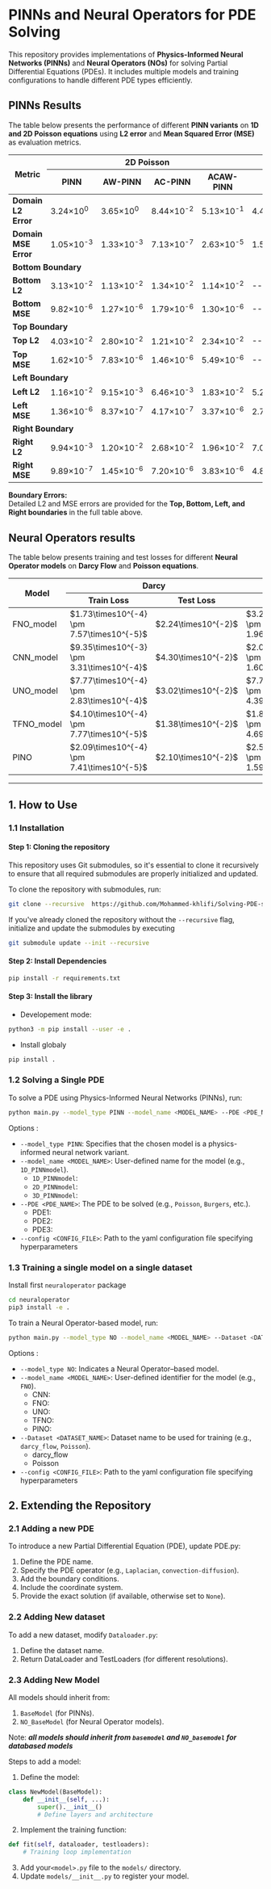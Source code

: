 # PINNs and Neural Operators for PDE Solving

This repository provides implementations of **Physics-Informed Neural Networks (PINNs)** and **Neural Operators (NOs)** for solving Partial Differential Equations (PDEs). It includes multiple models and training configurations to handle different PDE types efficiently.

## PINNs Results

The table below presents the performance of different **PINN variants** on **1D and 2D Poisson equations** using **L2 error** and **Mean Squared Error (MSE)** as evaluation metrics.

<table>
  <thead>
    <tr>
      <th rowspan="2">Metric</th>
      <th colspan="4">2D Poisson</th>
      <th colspan="4">1D Poisson</th>
    </tr>
    <tr>
      <th>PINN</th>
      <th>AW-PINN</th>
      <th>AC-PINN</th>
      <th>ACAW-PINN</th>
      <th>PINN</th>
      <th>AW-PINN</th>
      <th>AC-PINN</th>
      <th>ACAW-PINN</th>
    </tr>
  </thead>
  <tbody>
    <tr>
      <td><strong>Domain L2 Error</strong></td>
      <td>3.24×10<sup>0</sup></td>
      <td>3.65×10<sup>0</sup></td>
      <td>8.44×10<sup>-2</sup></td>
      <td>5.13×10<sup>-1</sup></td>
      <td>4.42×10<sup>-1</sup></td>
      <td>1.15×10<sup>-1</sup></td>
      <td>6.83×10<sup>-4</sup></td>
      <td>2.73×10<sup>-3</sup></td>
    </tr>
    <tr>
      <td><strong>Domain MSE Error</strong></td>
      <td>1.05×10<sup>-3</sup></td>
      <td>1.33×10<sup>-3</sup></td>
      <td>7.13×10<sup>-7</sup></td>
      <td>2.63×10<sup>-5</sup></td>
      <td>1.55×10<sup>-1</sup></td>
      <td>1.05×10<sup>-2</sup></td>
      <td>3.71×10<sup>-7</sup></td>
      <td>5.93×10<sup>-6</sup></td>
    </tr>
    <tr>
      <td colspan="9"><strong>Bottom Boundary</strong></td>
    </tr>
    <tr>
      <td><strong>Bottom L2</strong></td>
      <td>3.13×10<sup>-2</sup></td>
      <td>1.13×10<sup>-2</sup></td>
      <td>1.34×10<sup>-2</sup></td>
      <td>1.14×10<sup>-2</sup></td>
      <td>--</td>
      <td>--</td>
      <td>--</td>
      <td>--</td>
    </tr>
    <tr>
      <td><strong>Bottom MSE</strong></td>
      <td>9.82×10<sup>-6</sup></td>
      <td>1.27×10<sup>-6</sup></td>
      <td>1.79×10<sup>-6</sup></td>
      <td>1.30×10<sup>-6</sup></td>
      <td>--</td>
      <td>--</td>
      <td>--</td>
      <td>--</td>
    </tr>
    <tr>
      <td colspan="9"><strong>Top Boundary</strong></td>
    </tr>
    <tr>
      <td><strong>Top L2</strong></td>
      <td>4.03×10<sup>-2</sup></td>
      <td>2.80×10<sup>-2</sup></td>
      <td>1.21×10<sup>-2</sup></td>
      <td>2.34×10<sup>-2</sup></td>
      <td>--</td>
      <td>--</td>
      <td>--</td>
      <td>--</td>
    </tr>
    <tr>
      <td><strong>Top MSE</strong></td>
      <td>1.62×10<sup>-5</sup></td>
      <td>7.83×10<sup>-6</sup></td>
      <td>1.46×10<sup>-6</sup></td>
      <td>5.49×10<sup>-6</sup></td>
      <td>--</td>
      <td>--</td>
      <td>--</td>
      <td>--</td>
    </tr>
    <tr>
      <td colspan="9"><strong>Left Boundary</strong></td>
    </tr>
    <tr>
      <td><strong>Left L2</strong></td>
      <td>1.16×10<sup>-2</sup></td>
      <td>9.15×10<sup>-3</sup></td>
      <td>6.46×10<sup>-3</sup></td>
      <td>1.83×10<sup>-2</sup></td>
      <td>5.26×10<sup>-4</sup></td>
      <td>4.29×10<sup>-4</sup></td>
      <td>1.06×10<sup>-3</sup></td>
      <td>1.57×10<sup>-4</sup></td>
    </tr>
    <tr>
      <td><strong>Left MSE</strong></td>
      <td>1.36×10<sup>-6</sup></td>
      <td>8.37×10<sup>-7</sup></td>
      <td>4.17×10<sup>-7</sup></td>
      <td>3.37×10<sup>-6</sup></td>
      <td>2.76×10<sup>-7</sup></td>
      <td>1.84×10<sup>-7</sup></td>
      <td>1.11×10<sup>-6</sup></td>
      <td>2.46×10<sup>-8</sup></td>
    </tr>
    <tr>
      <td colspan="9"><strong>Right Boundary</strong></td>
    </tr>
    <tr>
      <td><strong>Right L2</strong></td>
      <td>9.94×10<sup>-3</sup></td>
      <td>1.20×10<sup>-2</sup></td>
      <td>2.68×10<sup>-2</sup></td>
      <td>1.96×10<sup>-2</sup></td>
      <td>7.01×10<sup>-4</sup></td>
      <td>4.26×10<sup>-3</sup></td>
      <td>1.05×10<sup>-3</sup></td>
      <td>1.88×10<sup>-4</sup></td>
    </tr>
    <tr>
      <td><strong>Right MSE</strong></td>
      <td>9.89×10<sup>-7</sup></td>
      <td>1.45×10<sup>-6</sup></td>
      <td>7.20×10<sup>-6</sup></td>
      <td>3.83×10<sup>-6</sup></td>
      <td>4.86×10<sup>-7</sup></td>
      <td>1.79×10<sup>-5</sup></td>
      <td>1.08×10<sup>-6</sup></td>
      <td>3.50×10<sup>-8</sup></td>
    </tr>
  </tbody>
</table>

**Boundary Errors:**  
Detailed L2 and MSE errors are provided for the **Top, Bottom, Left, and Right boundaries** in the full table above.


## Neural Operators results

The table below presents training and test losses for different **Neural Operator models** on **Darcy Flow** and **Poisson equations**.

<table>
  <thead>
    <tr>
      <th rowspan="2">Model</th>
      <th colspan="2">Darcy</th>
      <th colspan="2">Poisson</th>
    </tr>
    <tr>
      <th>Train Loss</th>
      <th>Test Loss</th>
      <th>Train Loss</th>
      <th>Test Loss</th>
    </tr>
  </thead>
  <tbody>
    <tr>
      <td>FNO_model</td>
      <td>$1.73\times10^{-4} \pm 7.57\times10^{-5}$</td>
      <td>$2.24\times10^{-2}$</td>
      <td>$3.28\times10^{-5} \pm 1.96\times10^{-5}$</td>
      <td>$3.84\times10^{-4} \pm 2.54\times10^{-4}$</td>
    </tr>
    <tr>
      <td>CNN_model</td>
      <td>$9.35\times10^{-3} \pm 3.31\times10^{-4}$</td>
      <td>$4.30\times10^{-2}$</td>
      <td>$2.05\times10^{-5} \pm 1.60\times10^{-5}$</td>
      <td>$1.35\times10^{-4} \pm 1.52\times10^{-4}$</td>
    </tr>
    <tr>
      <td>UNO_model</td>
      <td>$7.77\times10^{-4} \pm 2.83\times10^{-4}$</td>
      <td>$3.02\times10^{-2}$</td>
      <td>$7.70\times10^{-5} \pm 4.39\times10^{-5}$</td>
      <td>$3.24\times10^{-4} \pm 3.30\times10^{-4}$</td>
    </tr>
    <tr>
      <td>TFNO_model</td>
      <td>$4.10\times10^{-4} \pm 7.77\times10^{-5}$</td>
      <td>$1.38\times10^{-2}$</td>
      <td>$1.80\times10^{-5} \pm 4.69\times10^{-6}$</td>
      <td>$1.56\times10^{-4} \pm 7.19\times10^{-5}$</td>
    </tr>
    <tr>
      <td>PINO</td>
      <td>$2.09\times10^{-4} \pm 7.41\times10^{-5}$</td>
      <td>$2.10\times10^{-2}$</td>
      <td>$2.51\times10^{-5} \pm 1.59\times10^{-5}$</td>
      <td>$6.66\times10^{-5} \pm 3.52\times10^{-5}$</td>
    </tr>
  </tbody>
</table>


---


## 1. How to Use

### 1.1 Installation
#### Step 1: Cloning the repository
This repository uses Git submodules, so it's essential to clone it recursively to ensure that all required submodules are properly initialized and updated.

To clone the repository with submodules, run:

```bash
git clone --recursive  https://github.com/Mohammed-khlifi/Solving-PDE-s-using-neural-network.git
```
If you've already cloned the repository without the ```--recursive``` flag, initialize and update the submodules by executing
```bash
git submodule update --init --recursive 
```

#### Step 2: Install Dependencies

```bash
pip install -r requirements.txt
```

#### Step 3: Install the library

- Developement mode:
```bash
python3 -m pip install --user -e .
```

- Install globaly
```bash
pip install .
```

### 1.2 Solving a Single PDE

To solve a PDE using Physics-Informed Neural Networks (PINNs), run:

```bash
python main.py --model_type PINN --model_name <MODEL_NAME> --PDE <PDE_NAME> --config <CONFIG_FILE>
```

Options :
- `--model_type PINN`: Specifies that the chosen model is a physics-informed neural network variant.
- `--model_name <MODEL_NAME>`: User-defined name for the model (e.g., `1D_PINNmodel`).
  - `1D_PINNmodel`:
  - `2D_PINNmodel`:
  - `3D_PINNmodel`:
- `--PDE <PDE_NAME>`: The PDE to be solved (e.g., `Poisson`, `Burgers`, etc.).
  - PDE1: 
  - PDE2:
  - PDE3:
- `--config <CONFIG_FILE>`: Path to the yaml configuration file specifying hyperparameters  


### 1.3 Training a single model on a single dataset

Install first `neuraloperator` package
```bash
cd neuraloperator
pip3 install -e .
```

To train a Neural Operator-based model, run:

```bash
python main.py --model_type NO --model_name <MODEL_NAME> --Dataset <DATASET_NAME> --config <CONFIG_FILE>
```
Options :
- `--model_type NO`: Indicates a Neural Operator–based model.
- `--model_name <MODEL_NAME>`: User-defined identifier for the model (e.g., `FNO`).
  - CNN:
  - FNO:
  - UNO:
  - TFNO:
  - PINO:
- `--Dataset <DATASET_NAME>`: Dataset name to be used for training (e.g., `darcy_flow`, `Poisson`).
  - darcy_flow
  - Poisson
- `--config <CONFIG_FILE>`: Path to the yaml configuration file specifying hyperparameters

## 2. Extending the Repository

### 2.1 Adding a new PDE

To introduce a new Partial Differential Equation (PDE), update PDE.py:

1. Define the PDE name.
2. Specify the PDE operator (e.g., `Laplacian`, `convection-diffusion`).
3. Add the boundary conditions.
4. Include the coordinate system.
5. Provide the exact solution (if available, otherwise set to `None`).

    
### 2.2 Adding New dataset

To add a new dataset, modify `Dataloader.py`:

1. Define the dataset name.
2. Return DataLoader and TestLoaders (for different resolutions).
    
### 2.3 Adding New Model

All models should inherit from:

1. `BaseModel` (for PINNs).
2. `NO_BaseModel` (for Neural Operator models).

Note: ***all models should inherit from `basemodel` and `NO_basemodel` for databased models***


Steps to add a model:

1. Define the model:

```python
class NewModel(BaseModel):
    def __init__(self, ...):
        super().__init__()
        # Define layers and architecture
```

2. Implement the training function:

```python
def fit(self, dataloader, testloaders):
    # Training loop implementation

```

3. Add your`<model>.py` file to the `models/` directory.
4. Update `models/__init__.py` to register your model.
